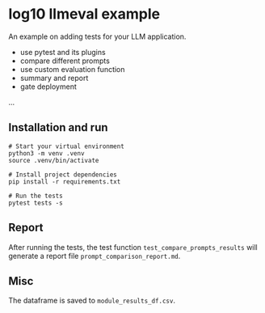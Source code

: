 # log10 llmeval example
An example on adding tests for your LLM application. 
* use pytest and its plugins
* compare different prompts
* use custom evaluation function
* summary and report
* gate deployment

...

## Installation and run
```
# Start your virtual environment
python3 -m venv .venv
source .venv/bin/activate

# Install project dependencies
pip install -r requirements.txt

# Run the tests
pytest tests -s
```

## Report
After running the tests, the test function `test_compare_prompts_results` will generate a report file `prompt_comparison_report.md`.

## Misc
The dataframe is saved to `module_results_df.csv`. 
